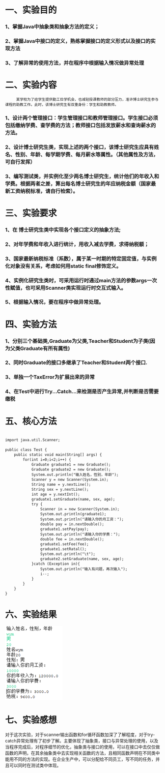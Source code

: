 # 一、实验目的
  ### 1、掌握Java中抽象类和抽象方法的定义； 
  ### 2、掌握Java中接口的定义，熟练掌握接口的定义形式以及接口的实现方法
  ### 3、了解异常的使用方法，并在程序中根据输入情况做异常处理

# 二、实验内容

         某学校为了给学生提供勤工俭学机会，也减轻授课教师的部分压力，准许博士研究生参与课程的助教工作。此时，该博士研究生有双重身份：学生和助教教师。
  ### 1、设计两个管理接口：学生管理接口和教师管理接口。学生接口必须包括缴纳学费、查学费的方法；教师接口包括发放薪水和查询薪水的方法。
  ### 2、设计博士研究生类，实现上述的两个接口，该博士研究生应具有姓名、性别、年龄、每学期学费、每月薪水等属性。（其他属性及方法，可自行发挥）
  ### 3、编写测试类，并实例化至少两名博士研究生，统计他们的年收入和学费。根据两者之差，算出每名博士研究生的年应纳税金额（国家最新工资纳税标准，请自行检索）。


# 三、实验要求
  ### 1、在 博士研究生类中实现各个接口定义的抽象方法;
  ### 2、对年学费和年收入进行统计，用收入减去学费，求得纳税额；
  ### 3、国家最新纳税标准（系数），属于某一时期的特定固定值，与实例化对象没有关系，考虑如何用static  final修饰定义。
  ### 4、实例化研究生类时，可采用运行时通过main方法的参数args一次性赋值，也可采用Scanner类实现运行时交互式输入。
  ### 5、根据输入情况，要在程序中做异常处理。
  
# 四、实验方法
  ### 1、分别三个基础类,Graduate为父类,Teacher和Student为子类(因为父类Graduate有所有属性)
  ### 2、同时Graduate的接口多继承了Teacher和Student两个接口.
  ### 3、单独一个TaxError为扩展出来的异常
  ### 4、在Test中进行Try...Catch...来检测是否产生异常,并判断是否需要缴税
  
# 五、核心方法
```package sy4;

import java.util.Scanner;

public class Test {
    public static void main(String[] args) {
        for(int i=0;i<2;i++) {
            Graduate graduate1 = new Graduate();
            Graduate graduate2 = new Graduate();
            System.out.println("输入姓名，性别，年龄");
            Scanner y = new Scanner(System.in);
            String name = y.nextLine();
            String sex = y.nextLine();
            int age = y.nextInt();
            graduate1.setGraduate(name, sex, age);
            try {
                Scanner in = new Scanner(System.in);
                System.out.println(graduate1);
                System.out.println("请输入你的月工资：");
                double pay = in.nextDouble();
                graduate1.setPay(pay);
                System.out.println("请输入你的学费：");
                double fee = in.nextDouble();
                graduate1.setFee(fee);
                graduate1.setRatal();
                System.out.println("\t");
                graduate2.setGraduate(name, sex, age);
            }catch (Exception in){
                System.out.println("输入有问题，再次输入");
                i--;
            }
        }
    }
}

```

# 六、实验结果

![结果](https://github.com/3256268435/javashiyan-4/blob/main/%E7%BB%93%E6%9E%9C.png)


# 七、实验感想
对于这次实验，对于scanner输出函数和for循环函数加深了了解程度，对于try-catch异常处理有了初步了解。主要体现了抽象类，接口与异常处理的使用，以及当程序完成后，对程序细节的优化，抽象类与接口的使用，可以在接口中去仅仅做函数的声明，在其余抽象类中去实现相关函数的方法，且相同函数声明在不同类中能用不同的方法的实现。在企业生产中，可以分配给不同员工，写不同的任务，并且可以同时在测试类中体现。

